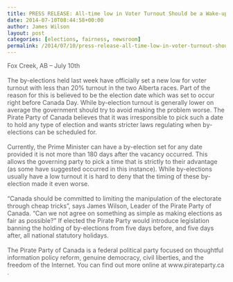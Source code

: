 ```yaml
---
title: PRESS RELEASE: All-time low in Voter Turnout Should be a Wake-up Call
date: 2014-07-10T08:44:58+00:00
author: James Wilson
layout: post
categories: [elections, fairness, newsroom]
permalink: /2014/07/10/press-release-all-time-low-in-voter-turnout-should-be-a-wake-up-call/
---
```

<div id="magicdomid50" style="color: #585858;">
  Fox Creek, AB &#8211; July 10th
</div>

<div id="magicdomid50" style="color: #585858;">
  <span style="color: #ffffff;">&#8211; </span>
</div>

<div id="magicdomid50" style="color: #585858;">
  The by-elections held last week have officially set a new low for voter turnout with less than 20% turnout in the two Alberta races. Part of the reason for this is believed to be the election date which was set to occur right before Canada Day. While by-election turnout is generally lower on average the government should try to avoid making the problem worse. The Pirate Party of Canada believes that it was irresponsible to pick such a date to hold any type of election and wants stricter laws regulating when by-elections can be scheduled for.
</div>

<div style="color: #585858;">
  <span style="color: #ffffff;">&#8211; </span>
</div>

<div style="color: #585858;">
  Currently, the Prime Minister can have a by-election set for any date provided it is not more than 180 days after the vacancy occurred. This allows the governing party to pick a time that is strictly to their advantage (as some have suggested occurred in this instance). While by-elections usually have a low turnout it is hard to deny that the timing of these by-election made it even worse.
</div>

<div id="magicdomid50" style="color: #585858;">
  <span style="color: #ffffff;">&#8211; </span>
</div>

<div id="magicdomid50" style="color: #585858;">
  &#8220;Canada should be committed to limiting the manipulation of the electorate through cheap tricks&#8221;, says James Wilson, Leader of the Pirate Party of Canada. &#8220;Can we not agree on something as simple as making elections as fair as possible?&#8221; If elected the Pirate Party would introduce legislation banning the holding of by-elections from five days before, and five days after, all national statutory holidays.
</div>

<div id="magicdomid50" style="color: #585858;">
  <span style="color: #ffffff;">&#8211;</span>
</div>

<div id="magicdomid50" style="color: #585858;">
  The Pirate Party of Canada is a federal political party focused on thoughtful information policy reform, genuine democracy, civil liberties, and the freedom of the Internet. You can find out more online at www.pirateparty.ca .
</div>

<div id="magicdomid50" style="color: #585858;">
</div>
